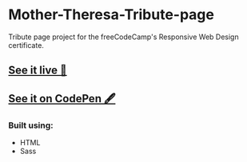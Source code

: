 # Mother-Theresa-Tribute-page

Tribute page project for the freeCodeCamp's Responsive Web Design certificate. <br>

## [See it live 📡](https://farispalayi.github.io/Mother-Theresa-Tribute-page/)

## [See it on CodePen 🖋](https://codepen.io/farispalayi/embed/eYBjXvy?default-tab=&theme-id=)<br>

### Built using:

- HTML
- Sass
